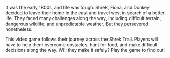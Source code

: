 It was the early 1800s, and life was tough. Shrek, Fiona, and Donkey decided to leave their home in the east and travel west in search of a better life. They faced many challenges along the way, including difficult terrain, dangerous wildlife, and unpredictable weather. But they persevered nonetheless.

This video game follows their journey across the Shrek Trail. Players will have to help them overcome obstacles, hunt for food, and make difficult decisions along the way. Will they make it safely? Play the game to find out!
